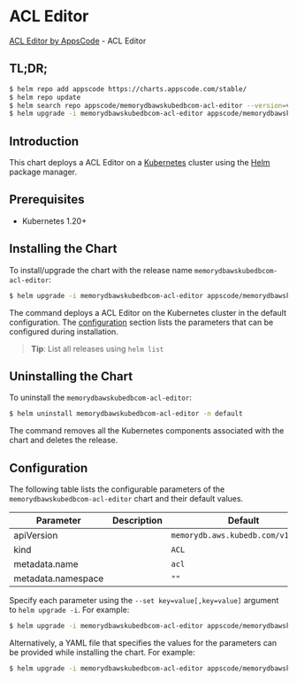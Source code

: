 # ACL Editor

[ACL Editor by AppsCode](https://appscode.com) - ACL Editor

## TL;DR;

```bash
$ helm repo add appscode https://charts.appscode.com/stable/
$ helm repo update
$ helm search repo appscode/memorydbawskubedbcom-acl-editor --version=v0.23.0
$ helm upgrade -i memorydbawskubedbcom-acl-editor appscode/memorydbawskubedbcom-acl-editor -n default --create-namespace --version=v0.23.0
```

## Introduction

This chart deploys a ACL Editor on a [Kubernetes](http://kubernetes.io) cluster using the [Helm](https://helm.sh) package manager.

## Prerequisites

- Kubernetes 1.20+

## Installing the Chart

To install/upgrade the chart with the release name `memorydbawskubedbcom-acl-editor`:

```bash
$ helm upgrade -i memorydbawskubedbcom-acl-editor appscode/memorydbawskubedbcom-acl-editor -n default --create-namespace --version=v0.23.0
```

The command deploys a ACL Editor on the Kubernetes cluster in the default configuration. The [configuration](#configuration) section lists the parameters that can be configured during installation.

> **Tip**: List all releases using `helm list`

## Uninstalling the Chart

To uninstall the `memorydbawskubedbcom-acl-editor`:

```bash
$ helm uninstall memorydbawskubedbcom-acl-editor -n default
```

The command removes all the Kubernetes components associated with the chart and deletes the release.

## Configuration

The following table lists the configurable parameters of the `memorydbawskubedbcom-acl-editor` chart and their default values.

|     Parameter      | Description |                    Default                    |
|--------------------|-------------|-----------------------------------------------|
| apiVersion         |             | <code>memorydb.aws.kubedb.com/v1alpha1</code> |
| kind               |             | <code>ACL</code>                              |
| metadata.name      |             | <code>acl</code>                              |
| metadata.namespace |             | <code>""</code>                               |


Specify each parameter using the `--set key=value[,key=value]` argument to `helm upgrade -i`. For example:

```bash
$ helm upgrade -i memorydbawskubedbcom-acl-editor appscode/memorydbawskubedbcom-acl-editor -n default --create-namespace --version=v0.23.0 --set apiVersion=memorydb.aws.kubedb.com/v1alpha1
```

Alternatively, a YAML file that specifies the values for the parameters can be provided while
installing the chart. For example:

```bash
$ helm upgrade -i memorydbawskubedbcom-acl-editor appscode/memorydbawskubedbcom-acl-editor -n default --create-namespace --version=v0.23.0 --values values.yaml
```
